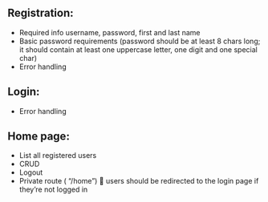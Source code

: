 ##	Registration:

- Required info  username, password, first and last name
- Basic password requirements (password should be at least 8 chars long; it should contain at least one uppercase letter, one digit and one special char)
- Error handling
## Login:
- Error handling
## Home page:
- List all registered users
- 	CRUD
-	Logout
-	Private route ( “/home”)  users should be redirected to the login page if they’re not logged in 
